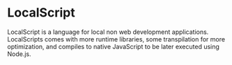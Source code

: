 # LocalScript

LocalScript is a language for local non web development applications. LocalScripts comes with more runtime libraries, some transpilation for more optimization, and compiles to native JavaScript to be later executed using Node.js.
